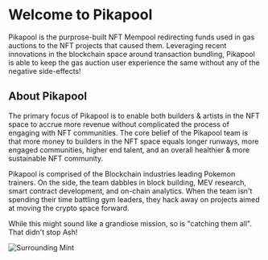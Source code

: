 
# Welcome to Pikapool
Pikapool is the purprose-built NFT Mempool redirecting funds used in gas auctions to the NFT projects that caused them. Leveraging recent innovations in the blockchain space around transaction bundling, Pikapool is able to keep the gas auction user experience the same without any of the negative side-effects!

## About Pikapool
The primary focus of Pikapool is to enable both builders & artists in the NFT space to accrue more revenue without complicated the process of engaging with NFT communities. The core belief of the Pikapool team is that more money to builders in the NFT space equals longer runways, more engaged communities, higher end talent, and an overall healthier & more sustainable NFT community.

Pikapool is comprised of the Blockchain industries leading Pokemon trainers. On the side, the team dabbles in block building, MEV research, smart contract development, and on-chain analytics. When the team isn't spending their time battling gym leaders, they hack away on projects aimed at moving the crypto space forward.

While this might sound like a grandiose mission, so is "catching them all". That didn't stop Ash!

![Surrounding Mint](/img/pikapool.png)